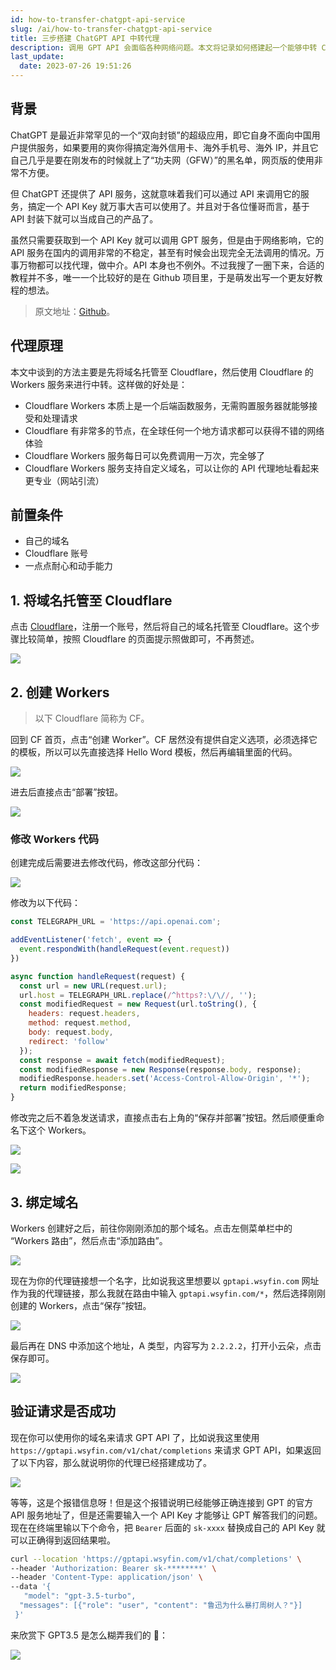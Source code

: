 ```yaml
---
id: how-to-transfer-chatgpt-api-service
slug: /ai/how-to-transfer-chatgpt-api-service
title: 三步搭建 ChatGPT API 中转代理
description: 调用 GPT API 会面临各种网络问题。本文将记录如何搭建起一个能够中转 ChatGPT API 服务，希望能够帮助你更爽的进行调用。
last_update:
  date: 2023-07-26 19:51:26
---
```


## 背景

ChatGPT 是最近非常罕见的一个“双向封锁”的超级应用，即它自身不面向中国用户提供服务，如果要用的爽你得搞定海外信用卡、海外手机号、海外 IP，并且它自己几乎是要在刚发布的时候就上了“功夫网（GFW）”的黑名单，网页版的使用非常不方便。

但 ChatGPT 还提供了 API 服务，这就意味着我们可以通过 API 来调用它的服务，搞定一个 API Key 就万事大吉可以使用了。并且对于各位懂哥而言，基于 API 封装下就可以当成自己的产品了。

虽然只需要获取到一个 API Key 就可以调用 GPT 服务，但是由于网络影响，它的 API 服务在国内的调用非常的不稳定，甚至有时候会出现完全无法调用的情况。万事万物都可以找代理，做中介。API 本身也不例外。不过我搜了一圈下来，合适的教程并不多，唯一一个比较好的是在 Github 项目里，于是萌发出写一个更友好教程的想法。

> 原文地址：[Github](https://github.com/SnowfallC/chatgpt-api-worker-proxy)。

## 代理原理

本文中谈到的方法主要是先将域名托管至 Cloudflare，然后使用 Cloudflare 的 Workers 服务来进行中转。这样做的好处是：

- Cloudflare Workers 本质上是一个后端函数服务，无需购置服务器就能够接受和处理请求
- Cloudflare 有非常多的节点，在全球任何一个地方请求都可以获得不错的网络体验
- Cloudflare Workers 服务每日可以免费调用一万次，完全够了
- Cloudflare Workers 服务支持自定义域名，可以让你的 API 代理地址看起来更专业（网站引流）

## 前置条件

- 自己的域名
- Cloudflare 账号
- 一点点耐心和动手能力

## 1. 将域名托管至 Cloudflare

点击 [Cloudflare](https://www.cloudflare.com/)，注册一个账号，然后将自己的域名托管至 Cloudflare。这个步骤比较简单，按照 Cloudflare 的页面提示照做即可，不再赘述。

![](https://assets.offshoreview.xyz/zfile/new-docu/a754271ef79fc8facc3ad5c6d03b2b23.png)

## 2. 创建 Workers

> 以下 Cloudflare 简称为 CF。

回到 CF 首页，点击“创建 Worker”。CF 居然没有提供自定义选项，必须选择它的模板，所以可以先直接选择 Hello Word 模板，然后再编辑里面的代码。

![](https://assets.offshoreview.xyz/zfile/new-docu/04af59a6ee6821eb651b12c59fb4ab5b.png)

进去后直接点击“部署”按钮。

![](https://assets.offshoreview.xyz/zfile/new-docu/d909f62f4b69e2a485b5cfd4a906404d.png)

### 修改 Workers 代码

创建完成后需要进去修改代码，修改这部分代码：

![](https://assets.offshoreview.xyz/zfile/new-docu/4990fd9d9e218672d622d1064f4e45c4.png)

修改为以下代码：

```js
const TELEGRAPH_URL = 'https://api.openai.com';

addEventListener('fetch', event => {
  event.respondWith(handleRequest(event.request))
})

async function handleRequest(request) {
  const url = new URL(request.url);
  url.host = TELEGRAPH_URL.replace(/^https?:\/\//, '');
  const modifiedRequest = new Request(url.toString(), {
    headers: request.headers,
    method: request.method,
    body: request.body,
    redirect: 'follow'
  });
  const response = await fetch(modifiedRequest);
  const modifiedResponse = new Response(response.body, response);
  modifiedResponse.headers.set('Access-Control-Allow-Origin', '*');
  return modifiedResponse;
}
```

修改完之后不着急发送请求，直接点击右上角的“保存并部署”按钮。然后顺便重命名下这个 Workers。

![](https://assets.offshoreview.xyz/zfile/new-docu/14d7b3417003801f0e13bf9bc4e3b6e9.png)

![](https://assets.offshoreview.xyz/zfile/new-docu/9a261cc93b580f6ff918e3dd1a689fa1.png)

## 3. 绑定域名

Workers 创建好之后，前往你刚刚添加的那个域名。点击左侧菜单栏中的 “Workers 路由”，然后点击“添加路由”。

![](https://assets.offshoreview.xyz/zfile/new-docu/424c34d137d74a7bee4dc7697e9974a6.png)

现在为你的代理链接想一个名字，比如说我这里想要以 `gptapi.wsyfin.com` 网址作为我的代理链接，那么我就在路由中输入 `gptapi.wsyfin.com/*`，然后选择刚刚创建的 Workers，点击“保存”按钮。

![](https://assets.offshoreview.xyz/zfile/new-docu/b888d6f8d8018de1021856e2ba83939e.png)

最后再在 DNS 中添加这个地址，A 类型，内容写为 `2.2.2.2`，打开小云朵，点击保存即可。

![](https://assets.offshoreview.xyz/zfile/new-docu/5d52630bd6e7182f7845097a3bc57d15.png)

## 验证请求是否成功

现在你可以使用你的域名来请求 GPT API 了，比如说我这里使用 `https://gptapi.wsyfin.com/v1/chat/completions` 来请求 GPT API，如果返回了以下内容，那么就说明你的代理已经搭建成功了。

![](https://assets.offshoreview.xyz/zfile/new-docu/a6b26c74430aaee4ee5d8aa517650970.png)

等等，这是个报错信息呀！但是这个报错说明已经能够正确连接到 GPT 的官方 API 服务地址了，但是还需要输入一个 API Key 才能够让 GPT 解答我们的问题。现在在终端里输以下个命令，把 `Bearer` 后面的 `sk-xxxx` 替换成自己的 API Key 就可以正确得到返回结果啦。


```bash
curl --location 'https://gptapi.wsyfin.com/v1/chat/completions' \
--header 'Authorization: Bearer sk-********' \
--header 'Content-Type: application/json' \
--data '{
   "model": "gpt-3.5-turbo",
  "messages": [{"role": "user", "content": "鲁迅为什么暴打周树人？"}]
 }'
```

来欣赏下 GPT3.5 是怎么糊弄我们的 🔽：

![](https://assets.offshoreview.xyz/zfile/new-docu/a5871325bd34bab6a8bf02f566a7a666.png)


